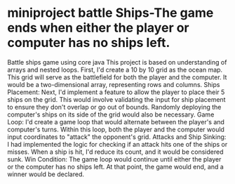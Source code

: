 # miniproject battle Ships-The game ends when either the player or computer has no ships left.
Battle ships game using core java This project is based on understanding of arrays and nested loops. First, I'd create a 10 by 10 grid as the ocean map. This grid will serve as the battlefield for both the player and the computer. It would be a two-dimensional array, representing rows and columns. Ships Placement: Next, I'd implement a feature to allow the player to place their 5 ships on the grid. This would involve validating the input for ship placement to ensure they don't overlap or go out of bounds. Randomly deploying the computer's ships on its side of the grid would also be necessary. Game Loop: I'd create a game loop that would alternate between the player's and computer's turns. Within this loop, both the player and the computer would input coordinates to "attack" the opponent's grid. Attacks and Ship Sinking: I had implemented the logic for checking if an attack hits one of the ships or misses. When a ship is hit, I'd reduce its count, and it would be considered sunk. Win Condition: The game loop would continue until either the player or the computer has no ships left. At that point, the game would end, and a winner would be declared.
